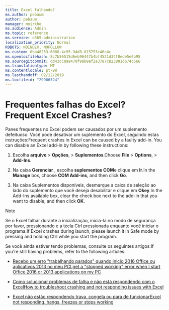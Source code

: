 ```yaml
---
title: Excel falhando?
ms.author: pebaum
author: pebaum
manager: mnirkhe
ms.audience: Admin
ms.topic: reference
ms.service: o365-administration
localization_priority: Normal
ROBOTS: NOINDEX, NOFOLLOW
ms.custom: 0ba48253-6088-4c95-94d8-815753c46c4c
ms.openlocfilehash: 8c7b56515d6eb96447b4bf4521d34f0ede5e6b95
ms.sourcegitcommit: dd43cc0a9470f98b8ef2a3787c823801d674c666
ms.translationtype: MT
ms.contentlocale: pt-BR
ms.lasthandoff: 02/12/2019
ms.locfileid: "29906324"
---
```

# <a name="frequent-excel-crashes"></a><span data-ttu-id="57e0b-102">Frequentes falhas do Excel?</span><span class="sxs-lookup"><span data-stu-id="57e0b-102">Frequent Excel Crashes?</span></span>

<span data-ttu-id="57e0b-p101">Panes frequentes no Excel podem ser causados por um suplemento defeituoso. Você pode desativar um suplemento do Excel, seguindo estas instruções:</span><span class="sxs-lookup"><span data-stu-id="57e0b-p101">Frequent crashes in Excel can be caused by a faulty add-in. You can disable an Excel add-in by following these instructions:</span></span>
  
1. <span data-ttu-id="57e0b-105">Escolha **arquivo** \> **Opções**, \> **Suplementos**.</span><span class="sxs-lookup"><span data-stu-id="57e0b-105">Choose **File** \> **Options**, \> **Add-Ins**.</span></span>
    
2. <span data-ttu-id="57e0b-106">Na caixa **Gerenciar** , escolha **suplementos COM**e clique em **Ir**.</span><span class="sxs-lookup"><span data-stu-id="57e0b-106">In the **Manage** box, choose **COM Add-ins**, and then click **Go**.</span></span>
    
3. <span data-ttu-id="57e0b-107">Na caixa Suplementos disponíveis, desmarque a caixa de seleção ao lado do suplemento que você deseja desabilitar e clique em **Okey**.</span><span class="sxs-lookup"><span data-stu-id="57e0b-107">In the Add-Ins available box, clear the check box next to the add-in that you want to disable, and then click **OK**.</span></span>
    
> [!NOTE]
> <span data-ttu-id="57e0b-108">Se o Excel falhar durante a inicialização, iniciá-la no modo de segurança por favor, pressionando e a tecla Ctrl pressionada enquanto você iniciar o programa.</span><span class="sxs-lookup"><span data-stu-id="57e0b-108">If Excel crashes during launch, please launch it in Safe mode by pressing and holding Ctrl while you start the program.</span></span> 
  
<span data-ttu-id="57e0b-109">Se você ainda estiver tendo problemas, consulte os seguintes artigos:</span><span class="sxs-lookup"><span data-stu-id="57e0b-109">If you're still having problems, refer to the following articles:</span></span>
  
- [<span data-ttu-id="57e0b-110">Recebo um erro "trabalhando parados" quando inicio 2016 Office ou aplicativos 2013 no meu PC</span><span class="sxs-lookup"><span data-stu-id="57e0b-110">I get a "stopped working" error when I start Office 2016 or 2013 applications on my PC</span></span>](https://support.office.com/article/52bd7985-4e99-4a35-84c8-2d9b8301a2fa.aspx)
    
- [<span data-ttu-id="57e0b-111">Como solucionar problemas de falha e não está respondendo com o Excel</span><span class="sxs-lookup"><span data-stu-id="57e0b-111">How to troubleshoot crashing and not responding issues with Excel</span></span>](https://support.microsoft.com/help/2758592/how-to-troubleshoot-crashing-and-not-responding-issues-with-excel)
    
- [<span data-ttu-id="57e0b-112">Excel não estão respondendo trava, congela ou para de funcionar</span><span class="sxs-lookup"><span data-stu-id="57e0b-112">Excel not responding, hangs, freezes or stops working</span></span>](https://support.office.com/article/37e7d3c9-9e84-40bf-a805-4ca6853a1ff4.aspx)
    

